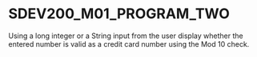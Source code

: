 # SDEV200_M01_PROGRAM_TWO
Using a long integer or a String input from the user display whether the entered number is valid as a credit card number using the Mod 10 check.
